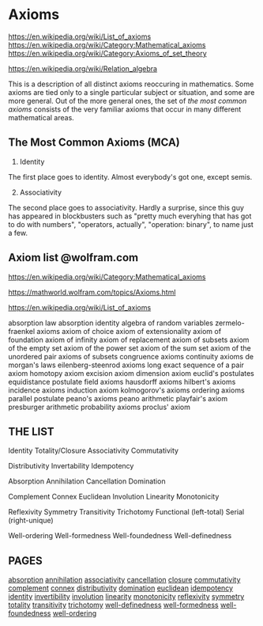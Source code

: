 # Axioms

https://en.wikipedia.org/wiki/List_of_axioms
https://en.wikipedia.org/wiki/Category:Mathematical_axioms
https://en.wikipedia.org/wiki/Category:Axioms_of_set_theory

https://en.wikipedia.org/wiki/Relation_algebra

This is a description of all distinct axioms reoccuring in mathematics. Some axioms are tied only to a single particular subject or situation, and some are more general. Out of the more general ones, the set of *the most common axioms* consists of the very familiar axioms that occur in many different mathematical areas.

## The Most Common Axioms (MCA)

1. Identity

The first place goes to identity. Almost everybody's got one, except semis.

2. Associativity

The second place goes to associativity. Hardly a surprise, since this guy has appeared in blockbusters such as "pretty much everyhing that has got to do with numbers", "operators, actually", "operation: binary", to name just a few.


## Axiom list @wolfram.com

https://en.wikipedia.org/wiki/Category:Mathematical_axioms

https://mathworld.wolfram.com/topics/Axioms.html

https://en.wikipedia.org/wiki/List_of_axioms

absorption law
  absorption identity
algebra of random variables
zermelo-fraenkel axioms
  axiom of choice
axiom of extensionality
axiom of foundation
axiom of infinity
axiom of replacement
axiom of subsets
axiom of the empty set
axiom of the power set
axiom of the sum set
axiom of the unordered pair
axioms of subsets
congruence axioms
continuity axioms
de morgan's laws
eilenberg-steenrod axioms
  long exact sequence of a pair axiom
  homotopy axiom
  excision axiom
  dimension axiom
euclid's postulates
equidistance postulate
field axioms
hausdorff axioms
hilbert's axioms
incidence axioms
induction axiom
kolmogorov's axioms
ordering axioms
parallel postulate
peano's axioms
  peano arithmetic
playfair's axiom
presburger arithmetic
probability axioms
proclus' axiom



## THE LIST

Identity
Totality/Closure
Associativity
Commutativity

Distributivity
Invertability
Idempotency

Absorption
Annihilation
Cancellation
Domination

Complement
Connex
Euclidean
Involution
Linearity
Monotonicity

Reflexivity
Symmetry
Transitivity
Trichotomy
Functional (left-total)
Serial (right-unique)

Well-ordering
Well-formedness
Well-foundedness
Well-definedness


## PAGES

[absorption](./absorption.md)
[annihilation](./annihilation.md)
[associativity](./associativity.md)
[cancellation](./cancellation.md)
[closure](./closure.md)
[commutativity](./commutativity.md)
[complement](./complement.md)
[connex](./connex.md)
[distributivity](./distributivity.md)
[domination](./domination.md)
[euclidean](./euclidean.md)
[idempotency](./idempotency.md)
[identity](./identity.md)
[invertibility](./invertibility.md)
[involution](./involution.md)
[linearity](./linearity.md)
[monotonicity](./monotonicity.md)
[reflexivity](./reflexivity.md)
[symmetry](./symmetry.md)
[totality](./totality.md)
[transitivity](./transitivity.md)
[trichotomy](./trichotomy.md)
[well-definedness](./well-definedness.md)
[well-formedness](./well-formedness.md)
[well-foundedness](./well-foundedness.md)
[well-ordering](./well-ordering.md)

